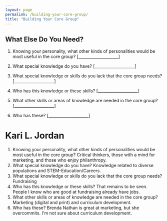 ```yaml
---
layout: page
permalink: /building-your-core-group/
title: "Building Your Core Group"
---
```


## What Else Do You Need?

1.  Knowing your personality, what other kinds of personalities would be most useful in the core group?
    [____________________]

2.  What special knowledge do you have?
    [____________________]

3.  What special knowledge or skills do you lack that the core group needs?
    [____________________]

4.  Who has this knowledge or these skills?
    [____________________]

5.  What other skills or areas of knowledge are needed in the core group?
    [____________________]

6.  Who has these?
    [____________________]
# Kari L. Jordan

1.  Knowing your personality, what other kinds of personalities would be most useful in the core group?
    Critical thinkers, those with a mind for marketing, and those who enjoy philanthropy. 
2.  What special knowledge do you have?
    Knowledge related to diverse populations and STEM-Education/Careers.
3.  What special knowledge or skills do you lack that the core group needs?
    Fundraising
4.  Who has this knowledge or these skills?
    That remains to be seen. People I know who are good at fundraising already have jobs.
5.  What other skills or areas of knowledge are needed in the core group?
    Marketing (digital and print) and curriculum development.
6.  Who has these?
    Brenda Nathan is great at marketing, but she overcommits. I'm not sure about curriculum development.
